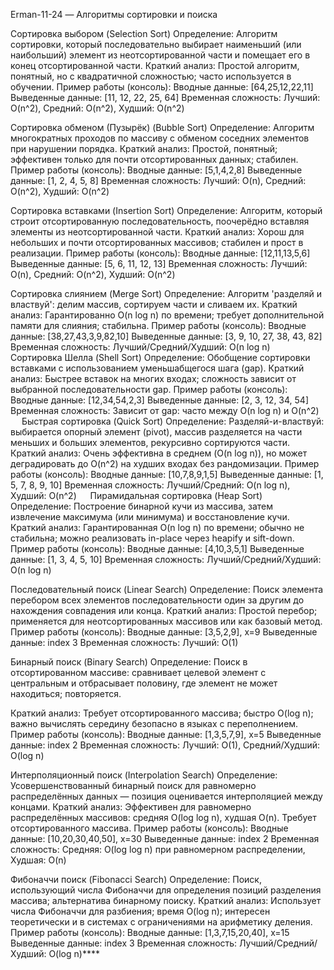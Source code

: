 Erman-11-24 — Алгоритмы сортировки и поиска

Сортировка выбором (Selection Sort)
Определение:
Алгоритм сортировки, который последовательно выбирает наименьший (или наибольший) элемент из неотсортированной части и помещает его в конец отсортированной части.
Краткий анализ:
Простой алгоритм, понятный, но с квадратичной сложностью; часто используется в обучении.
Пример работы (консоль):
Вводные данные: [64,25,12,22,11]
Выведенные данные: [11, 12, 22, 25, 64]
Временная сложность:
Лучший: O(n^2), Средний: O(n^2), Худший: O(n^2)

Сортировка обменом (Пузырёк) (Bubble Sort)
Определение:
Алгоритм многократных проходов по массиву с обменом соседних элементов при нарушении порядка.
Краткий анализ:
Простой, понятный; эффективен только для почти отсортированных данных; стабилен.
Пример работы (консоль):
Вводные данные: [5,1,4,2,8]
Выведенные данные: [1, 2, 4, 5, 8]
Временная сложность:
Лучший: O(n), Средний: O(n^2), Худший: O(n^2)

Сортировка вставками (Insertion Sort)
Определение:
Алгоритм, который строит отсортированную последовательность, поочерёдно вставляя элементы из неотсортированной части.
Краткий анализ:
Хорош для небольших и почти отсортированных массивов; стабилен и прост в реализации.
Пример работы (консоль):
Вводные данные: [12,11,13,5,6]
Выведенные данные: [5, 6, 11, 12, 13]
Временная сложность:
Лучший: O(n), Средний: O(n^2), Худший: O(n^2) 

Сортировка слиянием (Merge Sort)
Определение:
Алгоритм 'разделяй и властвуй': делим массив, сортируем части и сливаем их.
Краткий анализ:
Гарантированно O(n log n) по времени; требует дополнительной памяти для слияния; стабильна.
Пример работы (консоль):
Вводные данные: [38,27,43,3,9,82,10]
Выведенные данные: [3, 9, 10, 27, 38, 43, 82]
Временная сложность:
Лучший/Средний/Худший: O(n log n)
 
Сортировка Шелла (Shell Sort)
Определение:
Обобщение сортировки вставками с использованием уменьшабщегося шага (gap).
Краткий анализ:
Быстрее вставок на многих входах; сложность зависит от выбранной последовательности gap.
Пример работы (консоль):
Вводные данные: [12,34,54,2,3]
Выведенные данные: [2, 3, 12, 34, 54]
Временная сложность:
Зависит от gap: часто между O(n log n) и O(n^2)
 
Быстрая сортировка (Quick Sort)
Определение:
Разделяй-и-властвуй: выбирается опорный элемент (pivot), массив разделяется на части меньших и больших элементов, рекурсивно сортируются части.
Краткий анализ:
Очень эффективна в среднем (O(n log n)), но может деградировать до O(n^2) на худших входах без рандомизации.
Пример работы (консоль):
Вводные данные: [10,7,8,9,1,5]
Выведенные данные: [1, 5, 7, 8, 9, 10]
Временная сложность:
Лучший/Средний: O(n log n), Худший: O(n^2)
 
Пирамидальная сортировка (Heap Sort)
Определение:
Построение бинарной кучи из массива, затем извлечение максимума (или минимума) и восстановление кучи.
Краткий анализ:
Гарантированная O(n log n) по времени; обычно не стабильна; можно реализовать in-place через heapify и sift-down.
Пример работы (консоль):
Вводные данные: [4,10,3,5,1]
Выведенные данные: [1, 3, 4, 5, 10]
Временная сложность:
Лучший/Средний/Худший: O(n log n) 

Последовательный поиск (Linear Search)
Определение:
Поиск элемента перебором всех элементов последовательности один за другим до нахождения совпадения или конца.
Краткий анализ:
Простой перебор; применяется для неотсортированных массивов или как базовый метод.
Пример работы (консоль):
Вводные данные: [3,5,2,9], x=9
Выведенные данные: index 3
Временная сложность:
Лучший: O(1)

Бинарный поиск (Binary Search)
Определение:
Поиск в отсортированном массиве: сравнивает целевой элемент с центральным и отбрасывает половину, где элемент не может находиться; повторяется.

Краткий анализ:
Требует отсортированного массива; быстро O(log n); важно вычислять середину безопасно в языках с переполнением.
Пример работы (консоль):
Вводные данные: [1,3,5,7,9], x=5
Выведенные данные: index 2
Временная сложность:
Лучший: O(1), Средний/Худший: O(log n)

Интерполяционный поиск (Interpolation Search)
Определение:
Усовершенствованный бинарный поиск для равномерно распределённых данных — позиция оценивается интерполяцией между концами.
Краткий анализ:
Эффективен для равномерно распределённых массивов: средняя O(log log n), худшая O(n). Требует отсортированного массива.
Пример работы (консоль):
Вводные данные: [10,20,30,40,50], x=30
Выведенные данные: index 2
Временная сложность:
Средняя: O(log log n) при равномерном распределении, Худшая: O(n)

Фибоначчи поиск (Fibonacci Search)
Определение:
Поиск, использующий числа Фибоначчи для определения позиций разделения массива; альтернатива бинарному поиску.
Краткий анализ:
Использует числа Фибоначчи для разбиения; время O(log n); интересен теоретически и в системах с ограничениями на арифметику деления.
Пример работы (консоль):
Вводные данные: [1,3,7,15,20,40], x=15
Выведенные данные: index 3
Временная сложность:
Лучший/Средний/Худший: O(log n)****

